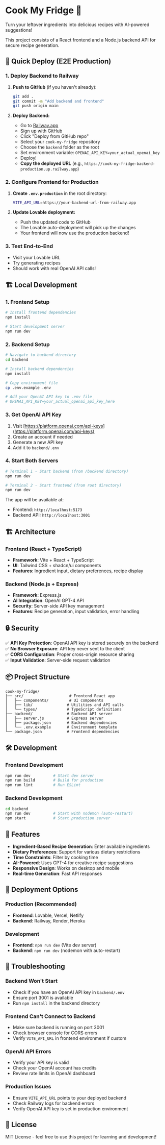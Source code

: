 # Cook My Fridge 🍳

Turn your leftover ingredients into delicious recipes with AI-powered suggestions!

This project consists of a React frontend and a Node.js backend API for secure recipe generation.

## 🚀 Quick Deploy (E2E Production)

### 1. Deploy Backend to Railway
1. **Push to GitHub** (if you haven't already):
   ```bash
   git add .
   git commit -m "Add backend and frontend"
   git push origin main
   ```

2. **Deploy Backend:**
   - Go to [Railway.app](https://railway.app)
   - Sign up with GitHub
   - Click "Deploy from GitHub repo"
   - Select your `cook-my-fridge` repository
   - Choose the `backend` folder as the root
   - Set environment variable: `OPENAI_API_KEY=your_actual_openai_key`
   - Deploy!
   - **Copy the deployed URL** (e.g., `https://cook-my-fridge-backend-production.up.railway.app`)

### 2. Configure Frontend for Production
1. **Create `.env.production`** in the root directory:
   ```bash
   VITE_API_URL=https://your-backend-url-from-railway.app
   ```

2. **Update Lovable deployment:**
   - Push the updated code to GitHub
   - The Lovable auto-deployment will pick up the changes
   - Your frontend will now use the production backend!

### 3. Test End-to-End
- Visit your Lovable URL
- Try generating recipes
- Should work with real OpenAI API calls!

## 🏗️ Local Development

### 1. Frontend Setup
```bash
# Install frontend dependencies
npm install

# Start development server
npm run dev
```

### 2. Backend Setup
```bash
# Navigate to backend directory
cd backend

# Install backend dependencies
npm install

# Copy environment file
cp .env.example .env

# Add your OpenAI API key to .env file
# OPENAI_API_KEY=your_actual_openai_api_key_here
```

### 3. Get OpenAI API Key
1. Visit [https://platform.openai.com/api-keys](https://platform.openai.com/api-keys)
2. Create an account if needed
3. Generate a new API key
4. Add it to `backend/.env`

### 4. Start Both Servers
```bash
# Terminal 1 - Start backend (from /backend directory)
npm run dev

# Terminal 2 - Start frontend (from root directory)
npm run dev
```

The app will be available at:
- Frontend: `http://localhost:5173`
- Backend API: `http://localhost:3001`

## 🏗️ Architecture

### Frontend (React + TypeScript)
- **Framework**: Vite + React + TypeScript
- **UI**: Tailwind CSS + shadcn/ui components
- **Features**: Ingredient input, dietary preferences, recipe display

### Backend (Node.js + Express)
- **Framework**: Express.js
- **AI Integration**: OpenAI GPT-4 API
- **Security**: Server-side API key management
- **Features**: Recipe generation, input validation, error handling

## 🔒 Security

✅ **API Key Protection**: OpenAI API key is stored securely on the backend  
✅ **No Browser Exposure**: API key never sent to the client  
✅ **CORS Configuration**: Proper cross-origin resource sharing  
✅ **Input Validation**: Server-side request validation  

## 📦 Project Structure

```
cook-my-fridge/
├── src/                    # Frontend React app
│   ├── components/         # UI components
│   ├── lib/               # Utilities and API calls
│   └── types/             # TypeScript definitions
├── backend/               # Backend API server
│   ├── server.js          # Express server
│   ├── package.json       # Backend dependencies
│   └── .env.example       # Environment template
└── package.json           # Frontend dependencies
```

## 🛠️ Development

### Frontend Development
```bash
npm run dev          # Start dev server
npm run build        # Build for production
npm run lint         # Run ESLint
```

### Backend Development
```bash
cd backend
npm run dev          # Start with nodemon (auto-restart)
npm start            # Start production server
```

## 🌟 Features

- **Ingredient-Based Recipe Generation**: Enter available ingredients
- **Dietary Preferences**: Support for various dietary restrictions
- **Time Constraints**: Filter by cooking time
- **AI-Powered**: Uses GPT-4 for creative recipe suggestions
- **Responsive Design**: Works on desktop and mobile
- **Real-time Generation**: Fast API responses

## 🚀 Deployment Options

### Production (Recommended)
- **Frontend**: Lovable, Vercel, Netlify
- **Backend**: Railway, Render, Heroku

### Development
- **Frontend**: `npm run dev` (Vite dev server)
- **Backend**: `npm run dev` (nodemon with auto-restart)

## 🔧 Troubleshooting

### Backend Won't Start
- Check if you have an OpenAI API key in `backend/.env`
- Ensure port 3001 is available
- Run `npm install` in the backend directory

### Frontend Can't Connect to Backend
- Make sure backend is running on port 3001
- Check browser console for CORS errors
- Verify `VITE_API_URL` in frontend environment if custom

### OpenAI API Errors
- Verify your API key is valid
- Check your OpenAI account has credits
- Review rate limits in OpenAI dashboard

### Production Issues
- Ensure `VITE_API_URL` points to your deployed backend
- Check Railway logs for backend errors
- Verify OpenAI API key is set in production environment

## 📝 License

MIT License - feel free to use this project for learning and development!
